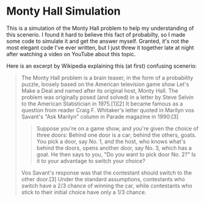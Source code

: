 # Monty Hall Simulation

This is a simulation of the Monty Hall problem to help my understanding of this scenerio. I found it hard to believe this fact of probabilty, so I made some code to simulate it and get the answer myself. Granted, it's not the most elegant code I've ever written, but I just threw it together late at night after watching a video on YouTube about this topic.

Here is an excerpt by Wikipedia explaining this (at first) confusing scenerio:
 
> The Monty Hall problem is a brain teaser, in the form of a probability puzzle, loosely based on the American television game show Let's Make a Deal and named after its original host, Monty Hall. The problem was originally posed (and solved) in a letter by Steve Selvin to the American Statistician in 1975.[1][2] It became famous as a question from reader Craig F. Whitaker's letter quoted in Marilyn vos Savant's "Ask Marilyn" column in Parade magazine in 1990:[3]
> 
>> Suppose you're on a game show, and you're given the choice of three doors: Behind one door is a car; behind the others, goats. You pick a door, say No. 1, and the host, who knows what's behind the doors, opens another door, say No. 3, which has a goat. He then says to you, "Do you want to pick door No. 2?" Is it to your advantage to switch your choice?
> 
> Vos Savant's response was that the contestant should switch to the other door.[3] Under the standard assumptions, contestants who switch have a 2/3 chance of winning the car, while contestants who stick to their initial choice have only a 1/3 chance.